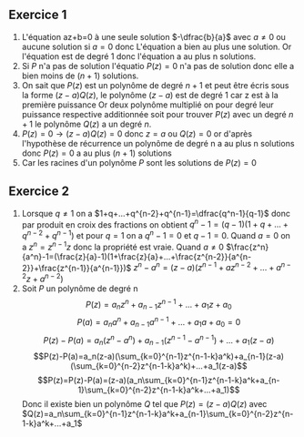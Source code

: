 ## Exercice 1
1. L'équation az+b=0 à une seule solution $-\dfrac{b}{a}$ avec $a \neq 0$ ou aucune solution si $a=0$ donc L'équation a bien au plus une solution. Or l'équation est de degré 1 donc l'équation a au plus n solutions.
2. Si $P$ n'a pas de solution l'équatio $P(z)=0$ n'a pas de solution donc elle a bien moins de $(n+1)$ solutions.
3. On sait que $P(z)$ est un polynôme de degré $n+1$ et peut être écris sous la forme $(z-a)Q(z)$, le polynôme $(z-a)$ est de degré 1 car z est à la première puissance Or deux polynôme multiplié on pour degré leur puissance respective additionnée soit pour trouver $P(z)$ avec un degré $n+1$ le polynôme $Q(z)$ a un degré $n$.
4. $P(z)=0 \rightarrow (z-a)Q(z)=0$ donc $z=a$ ou $Q(z)=0$ or d'après l'hypothèse de récurrence un polynôme de degré n a au plus n solutions donc $P(z)=0$ a au plus $(n+1)$ solutions
5. Car les racines d'un polynôme $P$ sont les solutions de $P(z)=0$

## Exercice 2
1. Lorsque $q \neq 1$ on a $1+q+...+q^{n-2}+q^{n-1}=\dfrac{q^n-1}{q-1}$ donc par produit en croix des fractions on obtient $q^n-1=(q-1)(1+q+...+q^{n-2}+q^{n-1})$ et pour $q=1$ on a $q^n-1=0$ et $q-1=0$.
Quand $a=0$ on a $z^n=z^{n-1}z$ donc la propriété est vraie.
Quand $a \neq 0$ $\frac{z^n}{a^n}-1=(\frac{z}{a}-1)(1+\frac{z}{a}+...+\frac{z^{n-2}}{a^{n-2}}+\frac{z^{n-1}}{a^{n-1}})$
$z^n-a^n=(z-a)(z^{n-1}+az^{n-2}+...+a^{n-2}z+a^{n-2})$
2. Soit $P$ un polynôme de degré n $$P(z)=a_nz^n+a_{n-1}z^{n-1}+...+a_1z+a_0$$
$$P(a)=a_na^n+a_{n-1}a^{n-1}+...+a_1a+a_0=0$$
$$P(z)-P(a)=a_n(z^n-a^n)+a_{n-1}(z^{n-1}-a^{n-1})+...+a_1(z-a)$$
$$P(z)-P(a)=a_n(z-a)(\sum_{k=0}^{n-1}z^{n-1-k}a^k)+a_{n-1}(z-a)(\sum_{k=0}^{n-2}z^{n-1-k}a^k)+...+a_1(z-a)$$
$$P(z)=P(z)-P(a)=(z-a)(a_n\sum_{k=0}^{n-1}z^{n-1-k}a^k+a_{n-1}\sum_{k=0}^{n-2}z^{n-1-k}a^k+...+a_1)$$
Donc il existe bien un polynôme $Q$ tel que $P(z)=(z-a)Q(z)$ avec $Q(z)=a_n\sum_{k=0}^{n-1}z^{n-1-k}a^k+a_{n-1}\sum_{k=0}^{n-2}z^{n-1-k}a^k+...+a_1$
